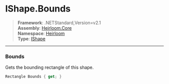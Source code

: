 # IShape.Bounds

> **Framework**: .NETStandard,Version=v2.1  
> **Assembly**: [Heirloom.Core][0]  
> **Namespace**: [Heirloom][0]  
> **Type**: [IShape][1]

--------------------------------------------------------------------------------

### Bounds

Gets the bounding rectangle of this shape.

```cs
Rectangle Bounds { get; }
```

[0]: ../Heirloom.Core.md
[1]: Heirloom.IShape.md
